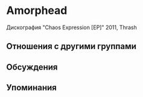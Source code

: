 # Amorphead

Дискография
"Chaos Expression [EP]" 2011, Thrash

## Отношения с другими группами


## Обсуждения


## Упоминания

